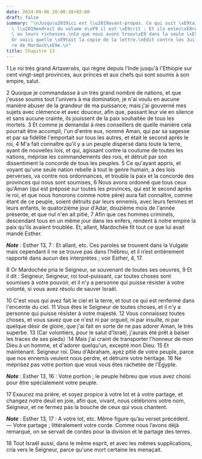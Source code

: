 ```yaml
---
date: 2024-09-06 20:00:38+02:00
draft: false
summary: "\nJusqu\u2019ici est l\u2019avant-propos. Ce qui suit \xE9tait mis \xE0\
  \ l\u2019endroit du volume o\xF9 il est \xE9crit : Et ils enlev\xE8rent leurs biens\
  \ ou leurs richesses.\nCe que nous avons trouv\xE9 dans la seule \xE9dition Vulgate.\n\
  Or voici quelle \xE9tait la copie de la lettre.\nEdit contre les Juifs.\nPri\xE8\
  re de Mardoch\xE9e.\n"
title: Chapitre 13
---
```





1 Le roi très grand Artaxerxès, qui règne depuis l'Inde jusqu'à l'Ethiopie sur cent vingt-sept provinces, aux princes et aux chefs qui sont soumis à son empire, salut.


2 Quoique je commandasse à un très grand nombre de nations, et que j'eusse soumis tout l'univers à ma domination, je n'ai voulu en aucune manière abuser de la grandeur de ma puissance; mais j'ai gouverné mes sujets avec clémence et avec douceur, afin que, passant leur vie en silence et sans aucune crainte, ils jouissent de la paix souhaitée de tous les mortels. 3 Et comme je demandai à mes conseillers de quelle manière cela pourrait être accompli, l'un d'entre eux, nommé Aman, qui par sa sagesse et par sa fidélité l'emportait sur tous les autres, et était le second après le roi, 4 M'a fait connaître qu'il y a un peuple dispersé dans toute la terre, ayant de nouvelles lois, et qui, agissant contre la coutume de toutes les nations, méprise les commandements des rois, et détruit par son dissentiment la concorde de tous les peuples. 5 Ce qu'ayant appris, et voyant qu'une seule nation rebelle à tout le genre humain, a des lois perverses, va contre nos ordonnances, et trouble la paix et la concorde des provinces qui
nous sont soumises, 6 Nous avons ordonné que tous ceux qu'Aman (qui est préposé sur toutes les provinces, qui est le second après le roi, et que nous honorons comme notre père) aura fait connaître, comme étant de ce peuple, soient détruits par leurs ennemis, avec leurs femmes et leurs enfants, le quatorzième jour d'Adar, douzième mois de l'année présente, et que nul n'en ait pitié, 7 Afin que ces hommes criminels, descendant tous en un même jour dans les enfers, rendent à notre empire la paix qu'ils avaient troublée.
Et, allant, Mardochée fit tout ce que lui avait mandé Esther.

***Note*** :  Esther 13, 7 : Et allant, etc. Ces paroles se trouvent dans la Vulgate mais cependant il ne se trouve pas dans l’hébreu, et il n’est entièrement rapporté dans aucun des interprètes ; voir Esther, 4, 17.


8 Or Mardochée pria le Seigneur, se souvenant de toutes ses oeuvres, 9 Et il dit : Seigneur, Seigneur, roi tout-puissant, car toutes choses sont soumises à votre pouvoir, et il n'y a personne qui puisse résister à votre volonté, si vous avez résolu de sauver Israël.


10 C'est vous qui avez fait le ciel et la terre, et tout ce qui est renfermé dans l'enceinte du ciel. 11 Vous êtes le Seigneur de toutes choses, et il n'y a personne qui puisse résister à votre majesté. 12 Vous connaissez toutes choses, et vous savez que ce n'est ni par orgueil, ni par insulte, ni par quelque désir de gloire, que j'ai fait en sorte de ne pas adorer Aman, le très superbe. 13 (Car volontiers, pour le salut d'Israël, j'aurais été prêt à baiser les traces de ses pieds) :14 Mais j'ai craint de transporter l'honneur de mon Dieu à un homme, et d'adorer quelqu'un, excepté mon Dieu. 15 Et maintenant. Seigneur roi. Dieu d'Abraham, ayez pitié de votre peuple, parce que nos ennemis veulent nous perdre, et détruire votre héritage. 16 Ne méprisez pas votre portion que vous vous êtes rachetée de l'Egypte.

***Note*** :  Esther 13, 16 : Votre portion ; le peuple hébreu que vous avez choisi pour être spécialement votre peuple.

17 Exaucez ma prière, et soyez propice à votre lot et à votre partage, et changez notre deuil en joie, afin que, vivant, nous célébrions votre nom, Seigneur, et ne fermez pas la bouche de ceux qui vous chantent.

***Note*** :  Esther 13, 17 : A votre lot, etc. Même figure qu’au verset précédent. ― Votre partage ; littéralement votre corde. Comme nous l’avons déjà remarqué, on se servait de cordes pour la division et le partage des terres.


18 Tout Israël aussi, dans le même esprit, et avec les mêmes supplications, cria vers le Seigneur, parce qu'une mort certaine les menaçait.

